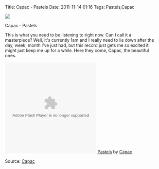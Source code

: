 Title: Capac - Pastels
Date: 2011-11-14 01:16
Tags: Pastels,Capac


![](/images/CAPAC_PASTELS.jpg)

Capac - Pastels
 
 
This is what you need to be listening to right now. Can I call it a masterpiece? Well, it's currently 1am and I really need to lie down after the day, week, month I've just had, but this record just gets me so excited it might just keep me up for a while. Here they come, Capac, the beautiful ones.
 
 
<object height="300" width="300"><param name="movie" value="http://player.soundcloud.com/player.swf?url=http%3A%2F%2Fapi.soundcloud.com%2Fplaylists%2F238533&player_type=artwork&color=ff7700"> </param><param name="allowscriptaccess" value="always"> </param><embed allowscriptaccess="always" height="300" src="http://player.soundcloud.com/player.swf?url=http%3A%2F%2Fapi.soundcloud.com%2Fplaylists%2F238533&player_type=artwork&color=ff7700" type="application/x-shockwave-flash" width="300"></embed></object>
[Pastels](http://soundcloud.com/capac/sets/pastels) by [Capac](http://soundcloud.com/capac)
 
 
Source: [Capac](http://www.capacmusic.co.uk/pastels/)